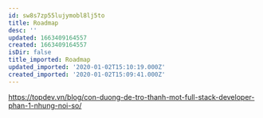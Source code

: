 ```yaml
---
id: sw8s7zp55lujymobl8lj5to
title: Roadmap
desc: ''
updated: 1663409164557
created: 1663409164557
isDir: false
title_imported: Roadmap
updated_imported: '2020-01-02T15:10:19.000Z'
created_imported: '2020-01-02T15:09:41.000Z'
---
```


https://topdev.vn/blog/con-duong-de-tro-thanh-mot-full-stack-developer-phan-1-nhung-noi-so/